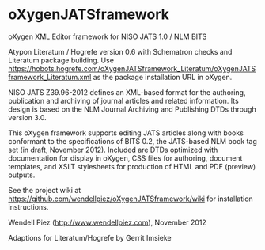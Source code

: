 oXygenJATSframework
===================

oXygen XML Editor framework for NISO JATS 1.0 / NLM BITS

Atypon Literatum / Hogrefe version 0.6 with Schematron checks and Literatum
package building. Use https://hobots.hogrefe.com/oXygenJATSframework_Literatum/oXygenJATSframework_Literatum.xml as the package installation URL in oXygen.



NISO JATS Z39.96-2012 defines an XML-based format for the authoring,
publication and archiving of journal articles and related information.
Its design is based on the NLM Journal Archiving and Publishing DTDs
through version 3.0.

This oXygen framework supports editing JATS articles along with books
conformant to the specifications of BITS 0.2, the JATS-based NLM book
tag set (in draft, November 2012). Included are DTDs optimized with
documentation for display in oXygen, CSS files for authoring, document
templates, and XSLT stylesheets for production of HTML and PDF
(preview) outputs.

See the project wiki at https://github.com/wendellpiez/oXygenJATSframework/wiki
for installation instructions.

Wendell Piez (http://www.wendellpiez.com), November 2012

Adaptions for Literatum/Hogrefe by Gerrit Imsieke
